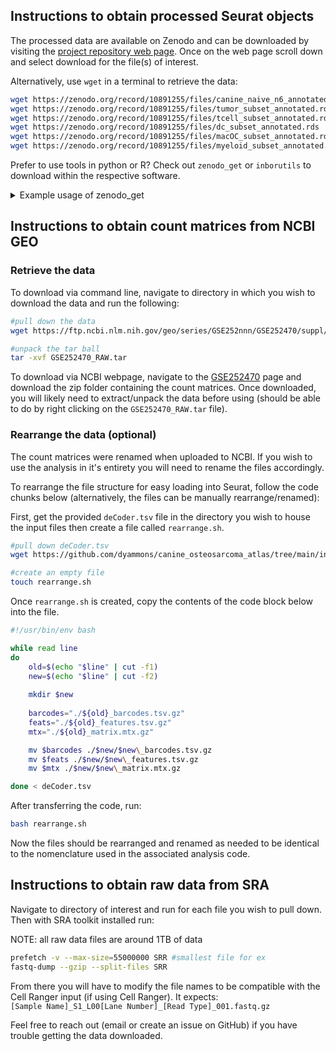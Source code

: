 ## Instructions to obtain processed Seurat objects  

The processed data are available on Zenodo and can be downloaded by visiting the [project repository web page](https://zenodo.org/records/10666969).
Once on the web page scroll down and select download for the file(s) of interest.

Alternatively, use `wget` in a terminal to retrieve the data:
```sh
wget https://zenodo.org/record/10891255/files/canine_naive_n6_annotated.rds  # Full dataset
wget https://zenodo.org/record/10891255/files/tumor_subset_annotated.rds     # Tumor cell dataset
wget https://zenodo.org/record/10891255/files/tcell_subset_annotated.rds     # T cell dataset
wget https://zenodo.org/record/10891255/files/dc_subset_annotated.rds        # Dendritic cell dataset
wget https://zenodo.org/record/10891255/files/macOC_subset_annotated.rds     # Macrophage and osteoclast dataset
wget https://zenodo.org/record/10891255/files/myeloid_subset_annotated.rds   # Macrophage, osteoclast, and dendritic cell dataset
```

Prefer to use tools in python or R? Check out `zenodo_get` or `inborutils` to download within the respective software. 

<details><summary>Example usage of zenodo_get </summary>
<p>

Below is the code needed to install `zendo_get` using `pip` and the command to download the repositiry specific to this project (this should be completed in an environment with python3 installed).  

Visit the [`zendo_get`](https://github.com/dvolgyes/zenodo_get) page for most up to date instructions.

```sh
#install the python tool using pip
pip3 install zenodo_get

#download the Zenodo repository
zenodo_get 10.5281/zenodo.10891255
```

</p>
</details>

## Instructions to obtain count matrices from NCBI GEO  

### Retrieve the data

To download via command line, navigate to directory in which you wish to download the data and run the following:
```sh
#pull down the data
wget https://ftp.ncbi.nlm.nih.gov/geo/series/GSE252nnn/GSE252470/suppl/GSE252470_RAW.tar

#unpack the tar ball
tar -xvf GSE252470_RAW.tar
```

To download via NCBI webpage, navigate to the [GSE252470](https://www.ncbi.nlm.nih.gov/geo/query/acc.cgi?acc=GSE252470) page and download the zip folder containing the count matrices. Once downloaded, you will likely need to extract/unpack the data before using (should be able to do by right clicking on the `GSE252470_RAW.tar` file).

### Rearrange the data (optional)

The count matrices were renamed when uploaded to NCBI. If you wish to use the analysis in it's entirety you will need to rename the files accordingly.

To rearrange the file structure for easy loading into Seurat, follow the code chunks below (alternatively, the files can be manually rearrange/renamed):

First, get the provided `deCoder.tsv` file in the directory you wish to house the input files then create a file called `rearrange.sh`.

```sh
#pull down deCoder.tsv
wget https://github.com/dyammons/canine_osteosarcoma_atlas/tree/main/input/deCoder.tsv

#create an empty file
touch rearrange.sh
```

Once `rearrange.sh` is created, copy the contents of the code block below into the file.

```sh
#!/usr/bin/env bash

while read line
do
    old=$(echo "$line" | cut -f1)
    new=$(echo "$line" | cut -f2)
    
    mkdir $new
    
    barcodes="./${old}_barcodes.tsv.gz"
    feats="./${old}_features.tsv.gz"
    mtx="./${old}_matrix.mtx.gz"

    mv $barcodes ./$new/$new\_barcodes.tsv.gz
    mv $feats ./$new/$new\_features.tsv.gz
    mv $mtx ./$new/$new\_matrix.mtx.gz

done < deCoder.tsv
```

After transferring the code, run:
```sh
bash rearrange.sh
```

Now the files should be rearranged and renamed as needed to be identical to the nomenclature used in the associated analysis code.

## Instructions to obtain raw data from SRA
Navigate to directory of interest and run for each file you wish to pull down. Then with SRA toolkit installed run:

NOTE: all raw data files are around 1TB of data
```sh
prefetch -v --max-size=55000000 SRR #smallest file for ex
fastq-dump --gzip --split-files SRR
```
From there you will have to modify the file names to be compatible with the Cell Ranger input (if using Cell Ranger). It expects:  
`[Sample Name]_S1_L00[Lane Number]_[Read Type]_001.fastq.gz`  

Feel free to reach out (email or create an issue on GitHub) if you have trouble getting the data downloaded.

